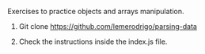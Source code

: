 Exercises to practice objects and arrays manipulation.

1. Git clone https://github.com/lemerodrigo/parsing-data

2. Check the instructions inside the index.js file.
